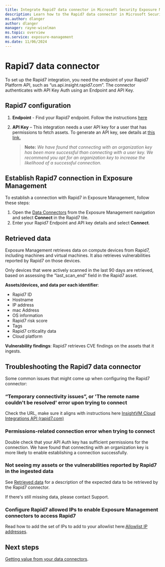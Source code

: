 ```yaml
---
title: Integrate Rapid7 data connector in Microsoft Security Exposure Management
description: Learn how to the Rapid7 data connector in Microsoft Security Exposure Management.
ms.author: dlanger
author: dlanger
manager: rayne-wiselman
ms.topic: overview
ms.service: exposure-management
ms.date: 11/06/2024
---
```


# Rapid7 data connector

To set up the Rapid7 integration, you need the endpoint of your Rapid7 Platform API, such as “us.api.insight.rapid7.com”. The connector authenticates with API Key Auth using an Endpoint and API Key.

## Rapid7 configuration

1. **Endpoint** - Find your Rapid7 endpoint. Follow the instructions [here](https://docs.rapid7.com/insight/api-overview#endpoint )
2. **API Key** – This integration needs a user API key for a user that has permissions to fetch assets. To generate an API key, see details at [this link.](https://docs.rapid7.com/insight/managing-platform-api-keys/#api-keys-based-on-your-insight-account-role)

   > **Note:** *We have found that connecting with an organization key has been more successful than connecting with a user key. We recommend you opt for an organization key to increase the likelihood of a successful connection.*

## Establish Rapid7 connection in Exposure Management

To establish a connection with Rapid7 in Exposure Management, follow these steps:

1. Open the [Data Connectors](https://security.microsoft.com/exposure-data-connectors) from the Exposure Management navigation and select **Connect** in the Rapid7 tile.
1. Enter your Rapid7 Endpoint and API key details and select **Connect**.

## Retrieved data

Exposure Management retrieves data on compute devices from Rapid7, including machines and virtual machines. It also retrieves vulnerabilities reported by Rapid7 on those devices.

Only devices that were actively scanned in the last 90 days are retrieved, based on assessing the "last_scan_end" field in the Rapid7 asset.

**Assets/devices, and data per each identifier**:

- Rapid7 ID
- Hostname
- IP address
- mac Address
- OS information
- Rapid7 risk score
- Tags
- Rapid7 criticality data
- Cloud platform

**Vulnerability findings**: Rapid7 retrieves CVE findings on the assets that it ingests.

## Troubleshooting the Rapid7 data connector

Some common issues that might come up when configuring the Rapid7 connector:

### “Temporary connectivity issues”, or 'The remote name couldn't be resolved' error upon trying to connect

Check the URL, make sure it aligns with instructions here [InsightVM Cloud Integrations API (rapid7.com)](https://nam06.safelinks.protection.outlook.com/?url=https:%2f%2fhelp.rapid7.com%2finsightvm%2fen-us%2fapi%2fintegrations.html&data=05|02|ronitr@microsoft.com|613676725a324b099c8508dcd8b812ae|72f988bf86f141af91ab2d7cd011db47|1|0|638623532338702698|Unknown|TWFpbGZsb3d8eyJWIjoiMC4wLjAwMDAiLCJQIjoiV2luMzIiLCJBTiI6Ik1haWwiLCJXVCI6Mn0%3D|0|||&sdata=YRvrsZ6xNm%2f1v1TvK2XeX0B7xWSjBaXHuf86yelRmTI%3D&reserved=0)

### Permissions-related connection error when trying to connect

Double check that your API Auth key has sufficient permissions for the connection. We have found that connecting with an organization key is more likely to enable establishing a connection successfully.

### Not seeing my assets or the vulnerabilities reported by Rapid7 in the ingested data

See [Retrieved data](#retrieved-data) for a description of the expected data to be retrieved by the Rapid7 connector.

If there's still missing data, please contact Support.

### Configure Rapid7 allowed IPs to enable Exposure Management connectors to access Rapid7

Read how to add the set of IPs to add to your allowlist here:[Allowlist IP addresses](configure-data-connectors.md#allowlist-ip-addresses).

## Next steps

[Getting value from your data connectors](value-data-connectors.md).
